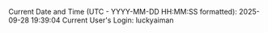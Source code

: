 Current Date and Time (UTC - YYYY-MM-DD HH:MM:SS formatted): 2025-09-28 19:39:04
Current User's Login: luckyaiman
